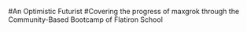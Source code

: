 #An Optimistic Futurist
#Covering the progress of maxgrok through the Community-Based Bootcamp of Flatiron School